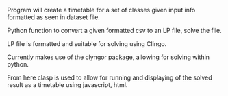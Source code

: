 Program will create a timetable for a set of classes given input info formatted as seen in dataset file.

Python function to convert a given formatted csv to an LP file, solve the file.

LP file is formatted and suitable for solving using Clingo.

Currently makes use of the clyngor package, allowing for solving within python.

From here clasp is used to allow for running and displaying of the solved result as a timetable using javascript, html.

